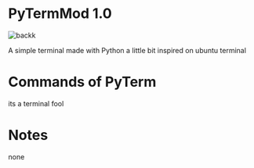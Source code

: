 # PyTermMod 1.0

![backk](https://user-images.githubusercontent.com/108739871/212541448-066a27d6-fef3-400f-8409-38882b6901e9.png)

A simple terminal made with Python a little bit inspired on ubuntu terminal


# Commands of PyTerm
its a terminal fool

# Notes
none


